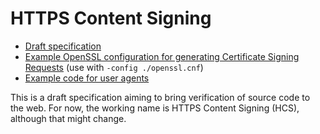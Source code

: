 # HTTPS Content Signing

- [Draft specification](spec-x509-extension)
- [Example OpenSSL configuration for generating Certificate Signing Requests](openssl.cnf) (use with `-config ./openssl.cnf`)
- [Example code for user agents](example-ua-code.js)

This is a draft specification aiming to bring verification of source
code to the web. For now, the working name is HTTPS Content Signing
(HCS), although that might change.